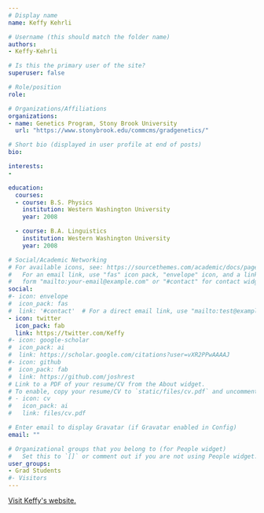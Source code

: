 ```yaml
---
# Display name
name: Keffy Kehrli

# Username (this should match the folder name)
authors:
- Keffy-Kehrli

# Is this the primary user of the site?
superuser: false

# Role/position
role: 

# Organizations/Affiliations
organizations:
- name: Genetics Program, Stony Brook University
  url: "https://www.stonybrook.edu/commcms/gradgenetics/"

# Short bio (displayed in user profile at end of posts)
bio: 

interests:
- 

education:
  courses: 
  - course: B.S. Physics
    institution: Western Washington University
    year: 2008

  - course: B.A. Linguistics
    institution: Western Washington University
    year: 2008

# Social/Academic Networking
# For available icons, see: https://sourcethemes.com/academic/docs/page-builder/#icons
#   For an email link, use "fas" icon pack, "envelope" icon, and a link in the
#   form "mailto:your-email@example.com" or "#contact" for contact widget.
social:
#- icon: envelope
#  icon_pack: fas
#  link: '#contact'  # For a direct email link, use "mailto:test@example.org".
- icon: twitter
  icon_pack: fab
  link: https://twitter.com/Keffy
#- icon: google-scholar
#  icon_pack: ai
#  link: https://scholar.google.com/citations?user=vXR2PPwAAAAJ
#- icon: github
#  icon_pack: fab
#  link: https://github.com/joshrest
# Link to a PDF of your resume/CV from the About widget.
# To enable, copy your resume/CV to `static/files/cv.pdf` and uncomment the lines below.
# - icon: cv
#   icon_pack: ai
#   link: files/cv.pdf

# Enter email to display Gravatar (if Gravatar enabled in Config)
email: ""

# Organizational groups that you belong to (for People widget)
#   Set this to `[]` or comment out if you are not using People widget.
user_groups:
- Grad Students
#- Visitors
---
```


<a href="http://www.keffy.com/"> Visit Keffy's website. </a>